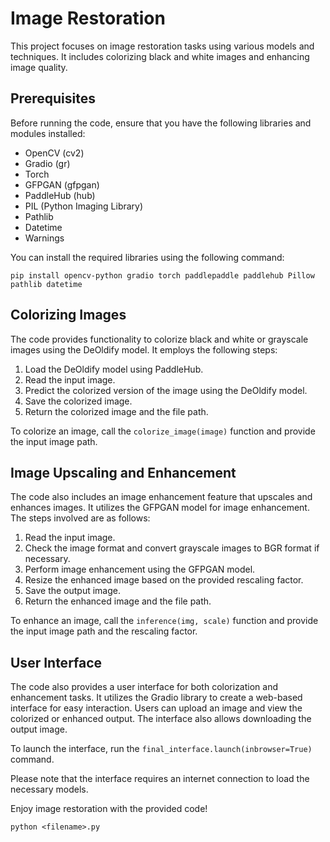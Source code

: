 # Image Restoration

This project focuses on image restoration tasks using various models and techniques. It includes colorizing black and white images and enhancing image quality.

## Prerequisites

Before running the code, ensure that you have the following libraries and modules installed:

- OpenCV (cv2)
- Gradio (gr)
- Torch
- GFPGAN (gfpgan)
- PaddleHub (hub)
- PIL (Python Imaging Library)
- Pathlib
- Datetime
- Warnings

You can install the required libraries using the following command:
```
pip install opencv-python gradio torch paddlepaddle paddlehub Pillow pathlib datetime
```

## Colorizing Images

The code provides functionality to colorize black and white or grayscale images using the DeOldify model. It employs the following steps:

1. Load the DeOldify model using PaddleHub.
2. Read the input image.
3. Predict the colorized version of the image using the DeOldify model.
4. Save the colorized image.
5. Return the colorized image and the file path.

To colorize an image, call the `colorize_image(image)` function and provide the input image path.

## Image Upscaling and Enhancement

The code also includes an image enhancement feature that upscales and enhances images. It utilizes the GFPGAN model for image enhancement. The steps involved are as follows:

1. Read the input image.
2. Check the image format and convert grayscale images to BGR format if necessary.
3. Perform image enhancement using the GFPGAN model.
4. Resize the enhanced image based on the provided rescaling factor.
5. Save the output image.
6. Return the enhanced image and the file path.

To enhance an image, call the `inference(img, scale)` function and provide the input image path and the rescaling factor.

## User Interface

The code also provides a user interface for both colorization and enhancement tasks. It utilizes the Gradio library to create a web-based interface for easy interaction. Users can upload an image and view the colorized or enhanced output. The interface also allows downloading the output image.

To launch the interface, run the `final_interface.launch(inbrowser=True)` command.

Please note that the interface requires an internet connection to load the necessary models.

Enjoy image restoration with the provided code!

```
python <filename>.py
```